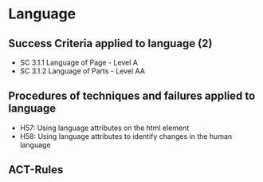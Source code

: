 # Language

## Success Criteria applied to language (2)

- SC 3.1.1 Language of Page - Level A
- SC 3.1.2 Language of Parts - Level AA

## Procedures of techniques and failures applied to language

- H57: Using language attributes on the html element
- H58: Using language attributes to identify changes in the human language

## ACT-Rules
